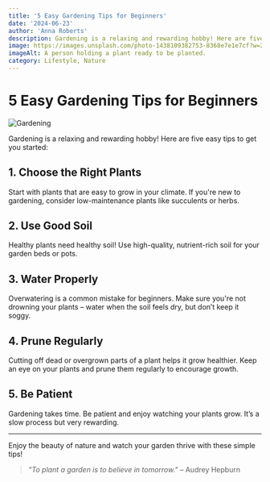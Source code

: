 ```yaml
---
title: '5 Easy Gardening Tips for Beginners'
date: '2024-06-23'
author: 'Anna Roberts'
description: Gardening is a relaxing and rewarding hobby! Here are five easy tips to get you started.
image: https://images.unsplash.com/photo-1438109382753-8368e7e1e7cf?w=250&h=200
imageAlt: A person holding a plant ready to be planted.
category: Lifestyle, Nature
---
```


# 5 Easy Gardening Tips for Beginners

![Gardening](https://images.unsplash.com/photo-1438109382753-8368e7e1e7cf?w=800)

Gardening is a relaxing and rewarding hobby! Here are five easy tips to get you started:

## 1. Choose the Right Plants

Start with plants that are easy to grow in your climate. If you're new to gardening, consider low-maintenance plants like succulents or herbs.

## 2. Use Good Soil

Healthy plants need healthy soil! Use high-quality, nutrient-rich soil for your garden beds or pots.

## 3. Water Properly

Overwatering is a common mistake for beginners. Make sure you're not drowning your plants – water when the soil feels dry, but don’t keep it soggy.

## 4. Prune Regularly

Cutting off dead or overgrown parts of a plant helps it grow healthier. Keep an eye on your plants and prune them regularly to encourage growth.

## 5. Be Patient

Gardening takes time. Be patient and enjoy watching your plants grow. It’s a slow process but very rewarding.

---

Enjoy the beauty of nature and watch your garden thrive with these simple tips!

> _"To plant a garden is to believe in tomorrow."_ – Audrey Hepburn

